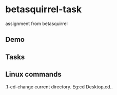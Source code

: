 # betasquirrel-task

assignment from betasquirrel

## Demo

## Tasks

## Linux commands

.1-cd-change current directory.
Eg:cd Desktop,cd..
